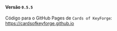 #### Versão `0.5.5`

Código para o GitHub Pages de `Cards of KeyForge`: https://cardsofkeyforge.github.io
